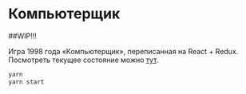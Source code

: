 # Компьютерщик

##WIP!!!

Игра 1998 года «Компьютерщик», переписанная на React + Redux. Посмотреть текущее состояние можно [тут](https://toxuh.github.io/comp_man/).

```javascript
yarn
yarn start
```
